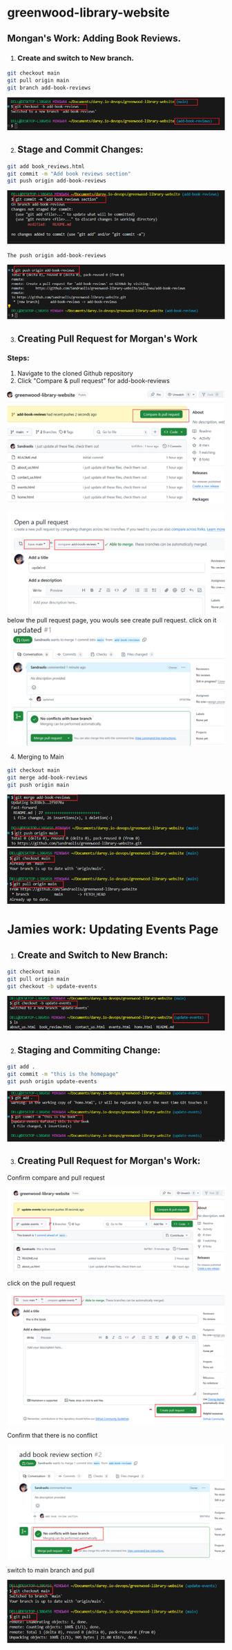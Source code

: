 # greenwood-library-website
## Mongan's Work: Adding Book Reviews.
1. ### Create and switch to New branch.
``` bash
git checkout main
git pull origin main
git branch add-book-reviews
```
![branch](img/branch.png)

2. ## Stage and Commit Changes:

``` bash
git add book_reviews.html
git commit -m "Add book reviews section"
git push origin add-book-reviews
```
![commit](img/commit.png)

`The push origin add-book-reviews`

![push](/img/push.png)

3. ## Creating Pull Request for Morgan's Work
### Steps:

1. Navigate to the cloned Github repository
2. Click "Compare & pull request" for add-book-reviews

![compare](img/compare-n-pull.png)

![PR](/img/PR.png)
below the pull request page, you wouls see create pull request. click on it
![merge](/img/merge.png)

4. Merging to Main
``` bash
git checkout main
git merge add-book-reviews
git push origin main
```
![merge--2](/img/merge--2.png)
![pull](/img/git%20checkout%20and%20pull.png)

# Jamies work: Updating Events Page
1. ## Create and Switch to New Branch:

``` bash
git checkout main
git pull origin main
git checkout -b update-events
```
![update](/img/update-events.png)

2. ## Staging and Commiting Change:
``` bash
git add .
git commit -m "this is the homepage"
git push origin update-events
 ```
 ![add&commit](/img/add&commit.png)

 3. ## Creating Pull Request for Morgan's Work:
 Confirm compare and pull request

 ![cnp22](/img/CND22.png)

 click on the pull request

 ![CPP](/img/CPP.png)

 Confirm that there is no conflict

 ![noconflict](/img/no-conflicy-merge.png)

 switch to main branch and pull

 ![mainpull](/img/mainpull.png)
